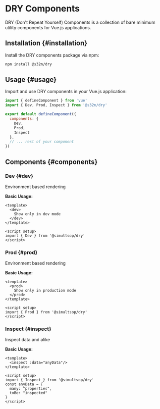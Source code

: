 # DRY Components

DRY (Don't Repeat Yourself) Components is a collection of bare minimum utility components for Vue.js applications.

## Installation {#installation}

Install the DRY components package via npm:

```bash
npm install @s32n/dry
```

## Usage {#usage}

Import and use DRY components in your Vue.js application:

```js
import { defineComponent } from 'vue'
import { Dev, Prod, Inspect } from '@s32n/dry'

export default defineComponent({
  components: {
    Dev,
    Prod,
    Inspect
  },
  // ... rest of your component
})
```

## Components {#components}

### Dev {#dev}

Environment based rendering

**Basic Usage:**

```vue
<template>
  <dev>
    Show only in dev mode
  </dev>
</template>

<script setup>
import { Dev } from '@simultsop/dry'
</script>
```

### Prod {#prod}

Environment based rendering

**Basic Usage:**

```vue
<template>
  <prod>
    Show only in production mode
  </prod>
</template>

<script setup>
import { Prod } from '@simultsop/dry'
</script>
```

### Inspect {#inspect}

Inspect data and alike

**Basic Usage:**

```vue
<template>
  <inspect :data="anyData"/>
</template>

<script setup>
import { Inspect } from '@simultsop/dry'
const anyData = {
  many: "properties",
  toBe: "inspected"
}
</script>
```
